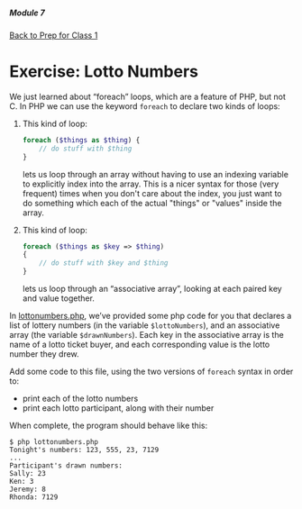 ##### Module 7
[Back to Prep for Class 1](../../class1-prep#php-syntax)
# Exercise: Lotto Numbers

We just learned about “foreach” loops, which are a feature of PHP, but not C.  In PHP we can use the keyword `foreach` to declare two kinds of loops:

1. This kind of loop:
    ```php
    foreach ($things as $thing) {
        // do stuff with $thing
    }
    ```
    
    lets us loop through an array without having to use an indexing variable to explicitly index into the array. This is a nicer syntax for those (very frequent) times when you don't care about the index, you just want to do something which each of the actual "things" or "values" inside the array.

2. This kind of loop:

    ```php
    foreach ($things as $key => $thing)
    {
        // do stuff with $key and $thing
    }
    ```
    
    lets us loop through an “associative array”, looking at each paired key and value together. 

In [lottonumbers.php](./lottonumbers.php), we’ve provided some php code for you that declares a list of lottery numbers (in the variable `$lottoNumbers`), and an associative array (the variable `$drawnNumbers`).  Each key in the associative array is the name of a lotto ticket buyer, and each corresponding value is the lotto number they drew.

Add some code to this file, using the two versions of `foreach` syntax in order to:
- print each of the lotto numbers
- print each lotto participant, along with their number

When complete, the program should behave like this:
```
$ php lottonumbers.php
Tonight's numbers: 123, 555, 23, 7129
...
Participant's drawn numbers:
Sally: 23
Ken: 3
Jeremy: 8
Rhonda: 7129
```
